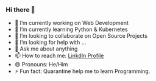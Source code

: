 ### Hi there 👋

- 🔭 I’m currently working on Web Development
- 🌱 I’m currently learning Python & Kubernetes
- 👯 I’m looking to collaborate on Open Source Projects
- 🤔 I’m looking for help with ...
- 💬 Ask me about anything
- 📫 How to reach me: [LinkdIn Profile](https://www.linkedin.com/in/swarup-bhanja-chowdhury-0a7391184)
- 😄 Pronouns: He/Him
- ⚡ Fun fact: Quarantine help me to learn Programming.
